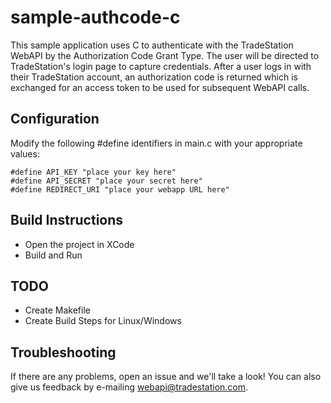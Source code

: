 # sample-authcode-c

This sample application uses C to authenticate with the TradeStation WebAPI by the Authorization Code Grant Type. The user will be directed to TradeStation's login page to capture credentials. After a user logs in with their TradeStation account, an authorization code is returned which is exchanged for an access token to be used for subsequent WebAPI calls.

## Configuration
Modify the following #define identifiers in main.c with your appropriate values:

    #define API_KEY "place your key here"
    #define API_SECRET "place your secret here"
    #define REDIRECT_URI "place your webapp URL here"

## Build Instructions
* Open the project in XCode
* Build and Run

## TODO
* Create Makefile
* Create Build Steps for Linux/Windows

## Troubleshooting

If there are any problems, open an issue and we'll take a look! You can also give us feedback by e-mailing webapi@tradestation.com.
